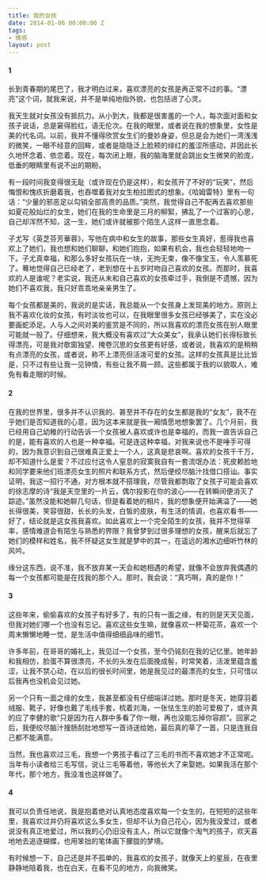 ```yaml
---
title: 我的女孩
date: 2014-01-06 00:00:00 Z
tags:
- 情感
layout: post
---
```


#### 1
长到青春期的尾巴了，我才明白过来，喜欢漂亮的女孩是再正常不过的事。“漂亮”这个词，就我来说，并不是单纯地指外貌，也包括进了心灵。

我天生就对女孩没有抵抗力。从小到大，我都是很害羞的一个人，每次面对面和女孩子说话，总是窘得脸红，语无伦次。在我的眼里，或者说在我的想象里，女性是美的代名词。以前，我并不懂得欣赏女生们的曼妙身姿，但总是会为她们一湾浅浅的微笑，一眼不经意的回眸，或者是隐隐泛上脸颊的绯红的羞涩所感动，并因此长久地怀念着、依恋着。现在，每次闭上眼，我的脑海里就会跳出女生微笑的脸庞，低垂的眼睛里有说不出的期盼。

有一段时间我变得很无耻（或许现在仍是这样），和女孩开了不好的“玩笑”，然后悔恨和愧疚折磨着我，也吞噬着我对女生柏拉图式的想象。《哈姆雷特》里有一句话：“少量的邪恶足以勾销全部高贵的品质。”突然，我觉得自己不配再去喜欢那些如夏花般灿烂的女生，她们在我的生命里是三月的柳絮，拂乱了一个过客的心思，自己却浑然不知，这一生，她们或许就被那个陌生人这样一直思念着。

子尤写《英芝芬芳華蓉》，写他在病中和女生的故事，那些女生真好，惹得我也喜欢上了她们，我也想和她们聊聊，和她们抱抱，如果有机会，我也会轻轻地吻一下。子尤真幸福，和那么多好女孩玩在一块，无拘无束，像不像宝玉，令人羡慕死了。蓦地觉得自己已经老了，老到想在十五岁时吻自己喜欢的女孩。而那时，我喜欢的人是谁呢？老实说，我还从未和自己喜欢的女孩牵过手，我倒是不遗憾，因为她们不喜欢我，我只好乖乖地亲亲男生了。

每个女孩都是美的，我说的是实话，我总能从一个女孩身上发现美的地方。原则上我不喜欢化妆的女孩，有时淡妆也可以，在我眼里很多女孩已经够美了，实在没必要画蛇添足。人与人之间对美的鉴赏是不同的，所以我喜欢的漂亮女孩在别人眼里可能就一般了。仔细想来，我大概没有喜欢过“大众美女”，我承认她们长得标致长得漂亮，可是我对欹窗独望、掩卷沉思的女孩更有好感，或者说，我喜欢的是稍稍有点漂亮的女孩，或者说，称不上漂亮但活泼可爱的女孩。这样的女孩真是比比皆是，只不过有些让我一见钟情，有些让我不屑一顾。这些都属于我的以貌取人，难免有看走眼的时候。

#### 2
在我的世界里，很多并不认识我的、甚至并不存在的女生都是我的“女友”，我不在乎她们是否知道我的心意，因为这本来就是我一厢情愿地想象罢了。几个月前，我已经用自己幼稚的行动告诉一个女孩被人喜欢或许也是幸福的，而我一直告诉自己的是，能有喜欢的人也是一种幸福。可是连这种幸福，对我来说也不是唾手可得的，因为我意识到自己很难真正爱上一个人，这真是悲哀啊。喜欢的女孩千千万，却不知道什么是爱？不过应付这令人窒息的寂寞我自有一套流氓办法：死皮赖脸地和同学要来他们班漂亮女生的照片和联系方式，然后便绞尽脑汁找借口搭讪。事实证明，我这一招行不通，对方根本就不搭理我，尽管我都剽取了女孩子可能会喜欢的徐志摩的诗“我是天空里的一片云，偶尔投影在你的波心——在转瞬间便消灭了踪迹。”虽然没能和她聊几句话，但是看着她的相片，我的想象便开始满溢了——她长得很美，笑容很甜，长长的头发，白皙的皮肤，有生活的情调，也喜欢看书——好了，结论就是这女孩我喜欢。如此喜欢上一个完全陌生的女孩，我并不觉得草率，感情难道会有陌生与熟悉的界限？我曾梦到过很多理想的女孩，醒来后就忘了她们的模样和姓名，我不怀疑这女生就是梦中的其一，在遥远的湘水边细听竹林的风吟。

缘分这东西，说不准，我不放弃某一天会和她相遇的希望，就像不会放弃我偶遇的每一个女孩都可能是在找我的那个人。那时，我会说：“真巧啊，真的是你！”

#### 3
这些年来，偷偷喜欢的女孩子有好多了，有的只有一面之缘，有的则是天天见面，但我对她们哪一个也没有忘记。喜欢这些女生嘛，就像喜欢一杯菊花茶，喜欢一个周末懒懒地睡一觉，是生活中值得细细品味的细节。

许多年前，在哥哥的婚礼上，我见过一个女孩，至今仍铭刻在我的记忆里。她年龄和我相仿，脸蛋不算很漂亮，不长的头发在后面挽成髻，时常笑着，活泼里蕴含羞涩，让我不禁心动，在以后的很长时间里，她是我见过的最漂亮的女生，只可惜以后我再也没机会见过她。

另一个只有一面之缘的女生，我甚至都没有仔细端详过她。那时是冬天，她穿羽着绒服、靴子，好像也戴了毛线手套，梳着刘海，一张怯生生的脸可爱极了，或许真的应了李健的歌“只是因为在人群中多看了你一眼，再也没能忘掉你容颜”。回家之后，我便绞尽脑汁搜肠刮肚地想写一首诗送给她，最后真的草了一首，只是连我自己都不能满意。

当然，我也喜欢过三毛，我想一个男孩子看过了三毛的书而不喜欢她才不正常呢。当年有小读者给三毛写信，说让三毛等着他，等他长大了来娶她。如果我活在那个年代，那个地方，我没准也这样做了。

#### 4
我可以负责任地说，我是抱着绝对认真地态度喜欢每一个女生的。在短短的这些年里，我喜欢过并仍将喜欢这么多女生，但却不认为自己花心，因为我没爱过，或者说没有真正地爱过，所以我的心仍旧没有主人，所以它就像个淘气的孩子，欢天喜地地去追逐蝴蝶，也用笨拙的笔体画下朦胧的梦境。

有时候想一下，自己还是并不孤单的，我喜欢的女孩子，就像天上的星辰，在夜里静静地陪着我，也在白天，在看不见的地方，向我微笑。

